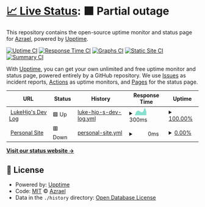 # [📈 Live Status](https://status.lukehjo.dev): <!--live status--> **🟧 Partial outage**

This repository contains the open-source uptime monitor and status page for [Azrael](https://lukehjo.dev), powered by [Upptime](https://github.com/upptime/upptime).

[![Uptime CI](https://github.com/luke-beep/status.lukehjo.dev/workflows/Uptime%20CI/badge.svg)](https://github.com/luke-beep/status.lukehjo.dev/actions?query=workflow%3A%22Uptime+CI%22)
[![Response Time CI](https://github.com/luke-beep/status.lukehjo.dev/workflows/Response%20Time%20CI/badge.svg)](https://github.com/luke-beep/status.lukehjo.dev/actions?query=workflow%3A%22Response+Time+CI%22)
[![Graphs CI](https://github.com/luke-beep/status.lukehjo.dev/workflows/Graphs%20CI/badge.svg)](https://github.com/luke-beep/status.lukehjo.dev/actions?query=workflow%3A%22Graphs+CI%22)
[![Static Site CI](https://github.com/luke-beep/status.lukehjo.dev/workflows/Static%20Site%20CI/badge.svg)](https://github.com/luke-beep/status.lukehjo.dev/actions?query=workflow%3A%22Static+Site+CI%22)
[![Summary CI](https://github.com/luke-beep/status.lukehjo.dev/workflows/Summary%20CI/badge.svg)](https://github.com/luke-beep/status.lukehjo.dev/actions?query=workflow%3A%22Summary+CI%22)

With [Upptime](https://upptime.js.org), you can get your own unlimited and free uptime monitor and status page, powered entirely by a GitHub repository. We use [Issues](https://github.com/luke-beep/status.lukehjo.dev/issues) as incident reports, [Actions](https://github.com/luke-beep/status.lukehjo.dev/actions) as uptime monitors, and [Pages](https://status.lukehjo.dev) for the status page.

<!--start: status pages-->
<!-- This summary is generated by Upptime (https://github.com/upptime/upptime) -->
<!-- Do not edit this manually, your changes will be overwritten -->
<!-- prettier-ignore -->
| URL | Status | History | Response Time | Uptime |
| --- | ------ | ------- | ------------- | ------ |
| <img alt="" src="https://icons.duckduckgo.com/ip3/tech.lukehjo.dev.ico" height="13"> [LukeHjo's Dev Log](https://tech.lukehjo.dev) | 🟩 Up | [luke-hjo-s-dev-log.yml](https://github.com/luke-beep/status.lukehjo.dev/commits/HEAD/history/luke-hjo-s-dev-log.yml) | <details><summary><img alt="Response time graph" src="./graphs/luke-hjo-s-dev-log/response-time-week.png" height="20"> 300ms</summary><br><a href="https://status.lukehjo.dev/history/luke-hjo-s-dev-log"><img alt="Response time 313" src="https://img.shields.io/endpoint?url=https%3A%2F%2Fraw.githubusercontent.com%2Fluke-beep%2Fstatus.lukehjo.dev%2FHEAD%2Fapi%2Fluke-hjo-s-dev-log%2Fresponse-time.json"></a><br><a href="https://status.lukehjo.dev/history/luke-hjo-s-dev-log"><img alt="24-hour response time 446" src="https://img.shields.io/endpoint?url=https%3A%2F%2Fraw.githubusercontent.com%2Fluke-beep%2Fstatus.lukehjo.dev%2FHEAD%2Fapi%2Fluke-hjo-s-dev-log%2Fresponse-time-day.json"></a><br><a href="https://status.lukehjo.dev/history/luke-hjo-s-dev-log"><img alt="7-day response time 300" src="https://img.shields.io/endpoint?url=https%3A%2F%2Fraw.githubusercontent.com%2Fluke-beep%2Fstatus.lukehjo.dev%2FHEAD%2Fapi%2Fluke-hjo-s-dev-log%2Fresponse-time-week.json"></a><br><a href="https://status.lukehjo.dev/history/luke-hjo-s-dev-log"><img alt="30-day response time 304" src="https://img.shields.io/endpoint?url=https%3A%2F%2Fraw.githubusercontent.com%2Fluke-beep%2Fstatus.lukehjo.dev%2FHEAD%2Fapi%2Fluke-hjo-s-dev-log%2Fresponse-time-month.json"></a><br><a href="https://status.lukehjo.dev/history/luke-hjo-s-dev-log"><img alt="1-year response time 313" src="https://img.shields.io/endpoint?url=https%3A%2F%2Fraw.githubusercontent.com%2Fluke-beep%2Fstatus.lukehjo.dev%2FHEAD%2Fapi%2Fluke-hjo-s-dev-log%2Fresponse-time-year.json"></a></details> | <details><summary><a href="https://status.lukehjo.dev/history/luke-hjo-s-dev-log">100.00%</a></summary><a href="https://status.lukehjo.dev/history/luke-hjo-s-dev-log"><img alt="All-time uptime 100.00%" src="https://img.shields.io/endpoint?url=https%3A%2F%2Fraw.githubusercontent.com%2Fluke-beep%2Fstatus.lukehjo.dev%2FHEAD%2Fapi%2Fluke-hjo-s-dev-log%2Fuptime.json"></a><br><a href="https://status.lukehjo.dev/history/luke-hjo-s-dev-log"><img alt="24-hour uptime 100.00%" src="https://img.shields.io/endpoint?url=https%3A%2F%2Fraw.githubusercontent.com%2Fluke-beep%2Fstatus.lukehjo.dev%2FHEAD%2Fapi%2Fluke-hjo-s-dev-log%2Fuptime-day.json"></a><br><a href="https://status.lukehjo.dev/history/luke-hjo-s-dev-log"><img alt="7-day uptime 100.00%" src="https://img.shields.io/endpoint?url=https%3A%2F%2Fraw.githubusercontent.com%2Fluke-beep%2Fstatus.lukehjo.dev%2FHEAD%2Fapi%2Fluke-hjo-s-dev-log%2Fuptime-week.json"></a><br><a href="https://status.lukehjo.dev/history/luke-hjo-s-dev-log"><img alt="30-day uptime 100.00%" src="https://img.shields.io/endpoint?url=https%3A%2F%2Fraw.githubusercontent.com%2Fluke-beep%2Fstatus.lukehjo.dev%2FHEAD%2Fapi%2Fluke-hjo-s-dev-log%2Fuptime-month.json"></a><br><a href="https://status.lukehjo.dev/history/luke-hjo-s-dev-log"><img alt="1-year uptime 100.00%" src="https://img.shields.io/endpoint?url=https%3A%2F%2Fraw.githubusercontent.com%2Fluke-beep%2Fstatus.lukehjo.dev%2FHEAD%2Fapi%2Fluke-hjo-s-dev-log%2Fuptime-year.json"></a></details>
| <img alt="" src="https://icons.duckduckgo.com/ip3/lukehjo.dev.ico" height="13"> [Personal Site](https://lukehjo.dev) | 🟥 Down | [personal-site.yml](https://github.com/luke-beep/status.lukehjo.dev/commits/HEAD/history/personal-site.yml) | <details><summary><img alt="Response time graph" src="./graphs/personal-site/response-time-week.png" height="20"> 0ms</summary><br><a href="https://status.lukehjo.dev/history/personal-site"><img alt="Response time 0" src="https://img.shields.io/endpoint?url=https%3A%2F%2Fraw.githubusercontent.com%2Fluke-beep%2Fstatus.lukehjo.dev%2FHEAD%2Fapi%2Fpersonal-site%2Fresponse-time.json"></a><br><a href="https://status.lukehjo.dev/history/personal-site"><img alt="24-hour response time 0" src="https://img.shields.io/endpoint?url=https%3A%2F%2Fraw.githubusercontent.com%2Fluke-beep%2Fstatus.lukehjo.dev%2FHEAD%2Fapi%2Fpersonal-site%2Fresponse-time-day.json"></a><br><a href="https://status.lukehjo.dev/history/personal-site"><img alt="7-day response time 0" src="https://img.shields.io/endpoint?url=https%3A%2F%2Fraw.githubusercontent.com%2Fluke-beep%2Fstatus.lukehjo.dev%2FHEAD%2Fapi%2Fpersonal-site%2Fresponse-time-week.json"></a><br><a href="https://status.lukehjo.dev/history/personal-site"><img alt="30-day response time 0" src="https://img.shields.io/endpoint?url=https%3A%2F%2Fraw.githubusercontent.com%2Fluke-beep%2Fstatus.lukehjo.dev%2FHEAD%2Fapi%2Fpersonal-site%2Fresponse-time-month.json"></a><br><a href="https://status.lukehjo.dev/history/personal-site"><img alt="1-year response time 0" src="https://img.shields.io/endpoint?url=https%3A%2F%2Fraw.githubusercontent.com%2Fluke-beep%2Fstatus.lukehjo.dev%2FHEAD%2Fapi%2Fpersonal-site%2Fresponse-time-year.json"></a></details> | <details><summary><a href="https://status.lukehjo.dev/history/personal-site">0.00%</a></summary><a href="https://status.lukehjo.dev/history/personal-site"><img alt="All-time uptime 0.00%" src="https://img.shields.io/endpoint?url=https%3A%2F%2Fraw.githubusercontent.com%2Fluke-beep%2Fstatus.lukehjo.dev%2FHEAD%2Fapi%2Fpersonal-site%2Fuptime.json"></a><br><a href="https://status.lukehjo.dev/history/personal-site"><img alt="24-hour uptime 0.00%" src="https://img.shields.io/endpoint?url=https%3A%2F%2Fraw.githubusercontent.com%2Fluke-beep%2Fstatus.lukehjo.dev%2FHEAD%2Fapi%2Fpersonal-site%2Fuptime-day.json"></a><br><a href="https://status.lukehjo.dev/history/personal-site"><img alt="7-day uptime 0.00%" src="https://img.shields.io/endpoint?url=https%3A%2F%2Fraw.githubusercontent.com%2Fluke-beep%2Fstatus.lukehjo.dev%2FHEAD%2Fapi%2Fpersonal-site%2Fuptime-week.json"></a><br><a href="https://status.lukehjo.dev/history/personal-site"><img alt="30-day uptime 0.00%" src="https://img.shields.io/endpoint?url=https%3A%2F%2Fraw.githubusercontent.com%2Fluke-beep%2Fstatus.lukehjo.dev%2FHEAD%2Fapi%2Fpersonal-site%2Fuptime-month.json"></a><br><a href="https://status.lukehjo.dev/history/personal-site"><img alt="1-year uptime 0.00%" src="https://img.shields.io/endpoint?url=https%3A%2F%2Fraw.githubusercontent.com%2Fluke-beep%2Fstatus.lukehjo.dev%2FHEAD%2Fapi%2Fpersonal-site%2Fuptime-year.json"></a></details>

<!--end: status pages-->

[**Visit our status website →**](https://status.lukehjo.dev)

## 📄 License

- Powered by: [Upptime](https://github.com/upptime/upptime)
- Code: [MIT](./LICENSE) © [Azrael](https://lukehjo.dev)
- Data in the `./history` directory: [Open Database License](https://opendatacommons.org/licenses/odbl/1-0/)
